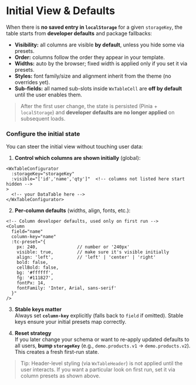 # Initial View & Defaults

When there is **no saved entry in `localStorage`** for a given `storageKey`, the table starts from **developer defaults** and package fallbacks:

- **Visibility:** all columns are visible **by default**, unless you hide some via presets.
- **Order:** columns follow the order they appear in your template.
- **Widths:** auto by the browser; fixed width is applied only if you set it via presets.
- **Styles:** font family/size and alignment inherit from the theme (no overrides yet).
- **Sub-fields:** all named sub-slots inside `WxTableCell` are **off by default** until the user enables them.

> After the first user change, the state is persisted (Pinia + `localStorage`) and **developer defaults are no longer applied** on subsequent loads.

### Configure the initial state

You can steer the initial view without touching user data:

1) **Control which columns are shown initially** (global):
```vue
<WxTableConfigurator
  :storageKey="storageKey"
  :visible="['id','name','qty']"  <!-- columns not listed here start hidden -->
>
  <!-- your DataTable here -->
</WxTableConfigurator>
```

2) **Per-column defaults** (widths, align, fonts, etc.):
```vue
<!-- Column developer defaults, used only on first run -->
<Column
  field="name"
  column-key="name"
  :tc-preset="{
    px: 240,               // number or '240px'
    visible: true,         // make sure it's visible initially
    align: 'left',         // 'left' | 'center' | 'right'
    bold: false,
    cellBold: false,
    bg: '#ffffff',
    fg: '#111827',
    fontPx: 14,
    fontFamily: 'Inter, Arial, sans-serif'
  }"
/>
```

3) **Stable keys matter**  
   Always set **`column-key`** explicitly (falls back to `field` if omitted). Stable keys ensure your initial presets map correctly.

4) **Reset strategy**  
   If you later change your schema or want to re-apply updated defaults to all users, **bump `storageKey`** (e.g., `demo.products.v1` → `demo.products.v2`). This creates a fresh first-run state.

> Tip: Header-level styling (via `WxTableHeader`) is not applied until the user interacts. If you want a particular look on first run, set it via column presets as shown above.
